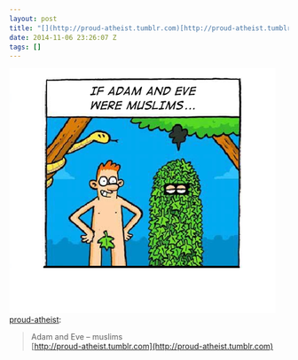 ```yaml
---
layout: post
title: "[](http://proud-atheist.tumblr.com)[http://proud-atheist.tumblr.com"
date: 2014-11-06 23:26:07 Z
tags: []
---
```

![](/media/2014/11/101962104714.png)
[proud-atheist](http://proud-atheist.tumblr.com/post/101957092175/adam-and-eve-muslims):

> Adam and Eve – muslims  
> [](http://proud-atheist.tumblr.com)[http://proud-atheist.tumblr.com](http://proud-atheist.tumblr.com)
